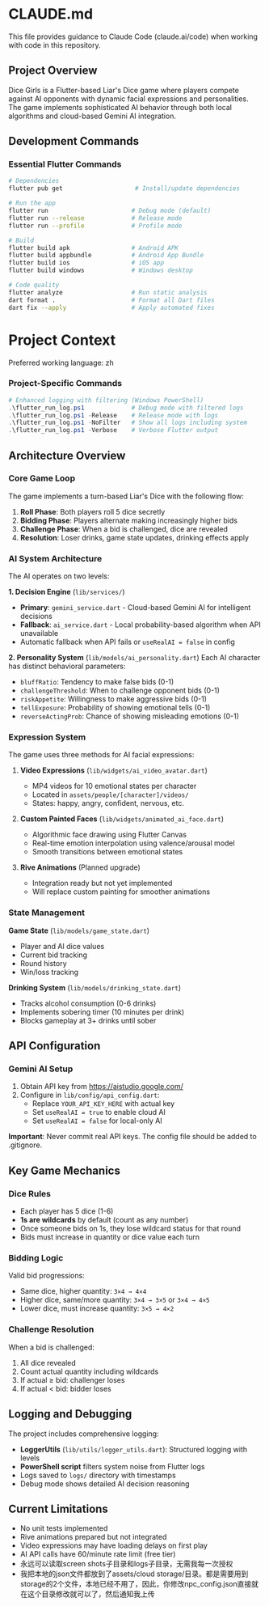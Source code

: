 # CLAUDE.md

This file provides guidance to Claude Code (claude.ai/code) when working with code in this repository.

## Project Overview

Dice Girls is a Flutter-based Liar's Dice game where players compete against AI opponents with dynamic facial expressions and personalities. The game implements sophisticated AI behavior through both local algorithms and cloud-based Gemini AI integration.

## Development Commands

### Essential Flutter Commands
```bash
# Dependencies
flutter pub get                    # Install/update dependencies

# Run the app
flutter run                       # Debug mode (default)
flutter run --release             # Release mode
flutter run --profile             # Profile mode

# Build
flutter build apk                 # Android APK
flutter build appbundle           # Android App Bundle  
flutter build ios                 # iOS app
flutter build windows             # Windows desktop

# Code quality
flutter analyze                   # Run static analysis
dart format .                     # Format all Dart files
dart fix --apply                  # Apply automated fixes
```
# Project Context
Preferred working language: zh

### Project-Specific Commands
```powershell
# Enhanced logging with filtering (Windows PowerShell)
.\flutter_run_log.ps1             # Debug mode with filtered logs
.\flutter_run_log.ps1 -Release    # Release mode with logs
.\flutter_run_log.ps1 -NoFilter   # Show all logs including system
.\flutter_run_log.ps1 -Verbose    # Verbose Flutter output
```

## Architecture Overview

### Core Game Loop
The game implements a turn-based Liar's Dice with the following flow:
1. **Roll Phase**: Both players roll 5 dice secretly
2. **Bidding Phase**: Players alternate making increasingly higher bids
3. **Challenge Phase**: When a bid is challenged, dice are revealed
4. **Resolution**: Loser drinks, game state updates, drinking effects apply

### AI System Architecture

The AI operates on two levels:

**1. Decision Engine** (`lib/services/`)
- **Primary**: `gemini_service.dart` - Cloud-based Gemini AI for intelligent decisions
- **Fallback**: `ai_service.dart` - Local probability-based algorithm when API unavailable
- Automatic fallback when API fails or `useRealAI = false` in config

**2. Personality System** (`lib/models/ai_personality.dart`)
Each AI character has distinct behavioral parameters:
- `bluffRatio`: Tendency to make false bids (0-1)
- `challengeThreshold`: When to challenge opponent bids (0-1)  
- `riskAppetite`: Willingness to make aggressive bids (0-1)
- `tellExposure`: Probability of showing emotional tells (0-1)
- `reverseActingProb`: Chance of showing misleading emotions (0-1)

### Expression System

The game uses three methods for AI facial expressions:

1. **Video Expressions** (`lib/widgets/ai_video_avatar.dart`)
   - MP4 videos for 10 emotional states per character
   - Located in `assets/people/[character]/videos/`
   - States: happy, angry, confident, nervous, etc.

2. **Custom Painted Faces** (`lib/widgets/animated_ai_face.dart`)
   - Algorithmic face drawing using Flutter Canvas
   - Real-time emotion interpolation using valence/arousal model
   - Smooth transitions between emotional states

3. **Rive Animations** (Planned upgrade)
   - Integration ready but not yet implemented
   - Will replace custom painting for smoother animations

### State Management

**Game State** (`lib/models/game_state.dart`)
- Player and AI dice values
- Current bid tracking
- Round history
- Win/loss tracking

**Drinking System** (`lib/models/drinking_state.dart`)
- Tracks alcohol consumption (0-6 drinks)
- Implements sobering timer (10 minutes per drink)
- Blocks gameplay at 3+ drinks until sober

## API Configuration

### Gemini AI Setup
1. Obtain API key from https://aistudio.google.com/
2. Configure in `lib/config/api_config.dart`:
   - Replace `YOUR_API_KEY_HERE` with actual key
   - Set `useRealAI = true` to enable cloud AI
   - Set `useRealAI = false` for local-only AI

**Important**: Never commit real API keys. The config file should be added to .gitignore.

## Key Game Mechanics

### Dice Rules
- Each player has 5 dice (1-6)
- **1s are wildcards** by default (count as any number)
- Once someone bids on 1s, they lose wildcard status for that round
- Bids must increase in quantity or dice value each turn

### Bidding Logic
Valid bid progressions:
- Same dice, higher quantity: `3×4 → 4×4`
- Higher dice, same/more quantity: `3×4 → 3×5` or `3×4 → 4×5`  
- Lower dice, must increase quantity: `3×5 → 4×2`

### Challenge Resolution
When a bid is challenged:
1. All dice revealed
2. Count actual quantity including wildcards
3. If actual ≥ bid: challenger loses
4. If actual < bid: bidder loses

## Logging and Debugging

The project includes comprehensive logging:
- **LoggerUtils** (`lib/utils/logger_utils.dart`): Structured logging with levels
- **PowerShell script** filters system noise from Flutter logs
- Logs saved to `logs/` directory with timestamps
- Debug mode shows detailed AI decision reasoning

## Current Limitations

- No unit tests implemented
- Rive animations prepared but not integrated
- Video expressions may have loading delays on first play
- AI API calls have 60/minute rate limit (free tier)
- 永远可以读取screen shots子目录和logs子目录，无需我每一次授权
- 我把本地的json文件都放到了assets/cloud storage/目录。都是需要用到storage的2个文件，本地已经不用了，因此，你修改npc_config.json直接就在这个目录修改就可以了，然后通知我上传